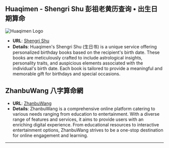 ## Huaqimen - Shengri Shu  彭祖老黄历查询 • 出生日期算命

![Huaqimen Logo](https://www.huaqimen.com/picture/logo.png)

- **URL**: [Shengri Shu](https://www.huaqimen.com/shengrishu.php)
- **Details**: Huaqimen's Shengri Shu (生日书) is a unique service offering personalized birthday books based on the recipient's birth date. These books are meticulously crafted to include astrological insights, personality traits, and auspicious elements associated with the individual's birth date. Each book is tailored to provide a meaningful and memorable gift for birthdays and special occasions.



## ZhanbuWang 八字算命網

- **URL**: [ZhanbuWang](https://www.zhanbuwang.com/)
- **Details**: ZhanbuWang is a comprehensive online platform catering to various needs ranging from education to entertainment. With a diverse range of features and services, it aims to provide users with an enriching digital experience. From educational resources to interactive entertainment options, ZhanbuWang strives to be a one-stop destination for online engagement and learning.


---
